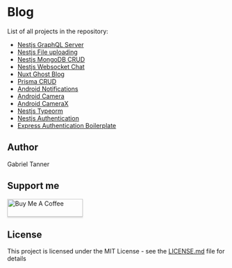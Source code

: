 # Blog

List of all projects in the repository:

- [Nestjs GraphQL Server](nest-graph-ql)
- [Nestjs File uploading](nest-file-uploading)
- [Nestjs MongoDB CRUD](Nest-CRUD)
- [Nestjs Websocket Chat](NestVueChat)
- [Nuxt Ghost Blog](nuxt-ghost)
- [Prisma CRUD](prisma-crud)
- [Android Notifications](Notifications)
- [Android Camera](Camera)
- [Android CameraX](CameraX)
- [Nestjs Typeorm](nestjs-typeorm)
- [Nestjs Authentication](nest-auth)
- [Express Authentication Boilerplate](express-auth-boilerplate)

## Author

Gabriel Tanner

## Support me

<a href="https://www.buymeacoffee.com/gabrieltanner" target="_blank"><img src="https://www.buymeacoffee.com/assets/img/custom_images/orange_img.png" alt="Buy Me A Coffee" style="height: 41px !important;width: 174px !important;box-shadow: 0px 3px 2px 0px rgba(190, 190, 190, 0.5) !important;-webkit-box-shadow: 0px 3px 2px 0px rgba(190, 190, 190, 0.5) !important;" ></a>

## License

This project is licensed under the MIT License - see the [LICENSE.md](LICENSE) file for details
